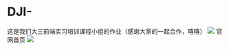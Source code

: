 # DJI-
这是我们大三前端实习培训课程小组的作业（感谢大家的一起合作，嘻嘻）
![](https://raw.githubusercontent.com/Blackmamba-xuan/DJI-/screenshoot/home.png)
官网首页
![](https://raw.githubusercontent.com/Blackmamba-xuan/DJI-/screenshoot/nav.jpg)

